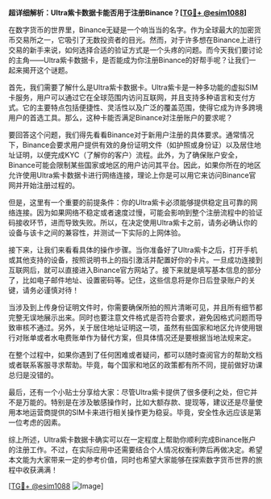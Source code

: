 **超详细解析：Ultra紫卡数据卡能否用于注册Binance？[[TG💪+ @esim1088](https://t.me/s/esim1088)]**

在数字货币的世界里，Binance无疑是一个响当当的名字。作为全球最大的加密货币交易所之一，它吸引了无数投资者的目光。然而，对于许多想在Binance上进行交易的新手来说，如何选择合适的验证方式是一个头疼的问题。而今天我们要讨论的主角——Ultra紫卡数据卡，是否能成为你注册Binance的好帮手呢？让我们一起来揭开这个谜题。

首先，我们需要了解什么是Ultra紫卡数据卡。Ultra紫卡是一种多功能的虚拟SIM卡服务，用户可以通过它在全球范围内访问互联网，并且支持多种语言和支付方式。它的主要特点包括便捷性、灵活性以及广泛的覆盖范围，使得它成为许多跨境用户的首选工具。那么，这种卡能否满足Binance对注册账户的要求呢？

要回答这个问题，我们得先看看Binance对于新用户注册的具体要求。通常情况下，Binance会要求用户提供有效的身份证明文件（如护照或身份证）以及居住地址证明，以便完成KYC（了解你的客户）流程。此外，为了确保账户安全，Binance可能会限制某些国家或地区的用户访问其平台。因此，如果你所在的地区允许使用Ultra紫卡数据卡进行网络连接，理论上你是可以用它来访问Binance官网并开始注册过程的。

但是，这里有一个重要的前提条件：你的Ultra紫卡必须能够提供稳定且可靠的网络连接。因为如果网络不稳定或者速度过慢，可能会影响到整个注册流程中的验证码接收环节，进而导致失败。所以，在决定使用Ultra紫卡之前，请务必确认你的设备与该卡之间的兼容性，并测试一下实际的上网体验。

接下来，让我们来看看具体的操作步骤。当你准备好了Ultra紫卡之后，打开手机或其他支持的设备，按照说明书上的指引激活并配置好你的卡片。一旦成功连接到互联网后，就可以直接进入Binance官方网站了。接下来就是填写基本信息的部分了，比如电子邮件地址、设置密码等。记住，这些信息将是你日后登录账户的关键，请务必谨慎对待！

当涉及到上传身份证明文件时，你需要确保所拍的照片清晰可见，并且所有细节都完整无误地展示出来。同时也要注意文件格式是否符合要求，避免因格式问题而导致审核不通过。另外，关于居住地址证明这一项，虽然有些国家和地区允许使用银行对账单或者水电费账单作为替代方案，但具体情况还是要根据当地法规来定。

在整个过程中，如果你遇到了任何困难或者疑问，都可以随时查阅官方的帮助文档或者联系客服寻求帮助。毕竟，每个国家和地区的政策都有所不同，提前做好功课总归是没错的。

最后，还有一个小贴士分享给大家：尽管Ultra紫卡提供了很多便利之处，但它并不是万能的。特别是在涉及敏感操作时，比如大额存款、提现等，建议还是尽量使用本地运营商提供的SIM卡来进行相关操作更为稳妥。毕竟，安全性永远应该是第一位考虑的因素。

综上所述，Ultra紫卡数据卡确实可以在一定程度上帮助你顺利完成Binance账户的注册工作。不过，在实际应用中还需要结合个人情况权衡利弊后再做决定。希望本文能为大家带来一定的参考价值，同时也希望大家能够在探索数字货币世界的旅程中收获满满！

[[TG💪+ @esim1088](https://t.me/s/esim1088) ![Image](https://i.postimg.cc/4NQfJmqS/Snipaste-2025-05-13-00-14-12.png)]